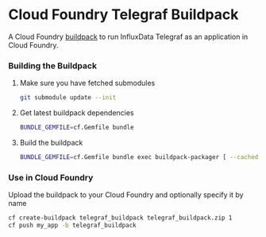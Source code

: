 # Cloud Foundry Telegraf Buildpack

A Cloud Foundry [buildpack](http://docs.cloudfoundry.org/buildpacks/) to run
InfluxData Telegraf as an application in Cloud Foundry.

### Building the Buildpack

1. Make sure you have fetched submodules

    ```sh
    git submodule update --init
    ```

1. Get latest buildpack dependencies

    ```sh
    BUNDLE_GEMFILE=cf.Gemfile bundle
    ```

1. Build the buildpack

    ```sh
    BUNDLE_GEMFILE=cf.Gemfile bundle exec buildpack-packager [ --cached | --uncached ] [--stack=STACK | --any-stack]
    ```

### Use in Cloud Foundry

  Upload the buildpack to your Cloud Foundry and optionally specify it by name

  ```sh
  cf create-buildpack telegraf_buildpack telegraf_buildpack.zip 1
  cf push my_app -b telegraf_buildpack
  ```
